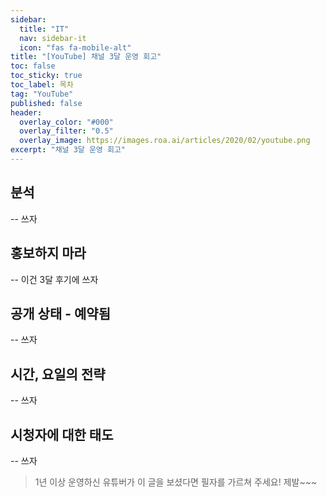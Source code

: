 ```yaml
---
sidebar:
  title: "IT"
  nav: sidebar-it
  icon: "fas fa-mobile-alt"
title: "[YouTube] 채널 3달 운영 회고"
toc: false
toc_sticky: true
toc_label: 목차
tag: "YouTube"
published: false
header:
  overlay_color: "#000"
  overlay_filter: "0.5"
  overlay_image: https://images.roa.ai/articles/2020/02/youtube.png
excerpt: "채널 3달 운영 회고"
---
```


## 분석
-- 쓰자

## 홍보하지 마라
-- 이건 3달 후기에 쓰자

## 공개 상태 - 예약됨
-- 쓰자

## 시간, 요일의 전략
-- 쓰자

## 시청자에 대한 태도
-- 쓰자

>1년 이상 운영하신 유튜버가 이 글을 보셨다면 필자를 가르쳐 주세요! 제발~~~
